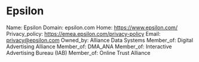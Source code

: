 
# Epsilon

Name: Epsilon
Domain: epsilon.com
Home: https://www.epsilon.com/
Privacy_policy: https://emea.epsilon.com/privacy-policy
Email: privacy@epsilon.com
Owned_by: Alliance Data Systems
Member_of: Digital Advertising Alliance
Member_of: DMA_ANA
Member_of: Interactive Advertising Bureau (IAB)
Member_of: Online Trust Alliance
